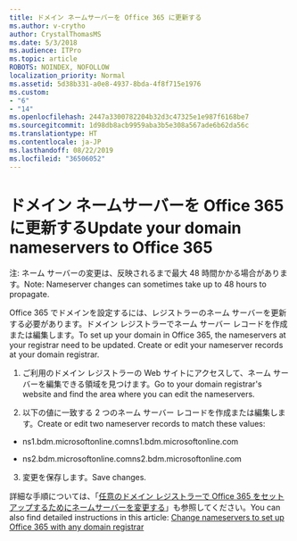 ```yaml
---
title: ドメイン ネームサーバーを Office 365 に更新する
ms.author: v-crytho
author: CrystalThomasMS
ms.date: 5/3/2018
ms.audience: ITPro
ms.topic: article
ROBOTS: NOINDEX, NOFOLLOW
localization_priority: Normal
ms.assetid: 5d38b331-a0e8-4937-8bda-4f8f715e1976
ms.custom:
- "6"
- "14"
ms.openlocfilehash: 2447a3300782204b32d3c47325e1e987f6168be7
ms.sourcegitcommit: 1d98db8acb9959aba3b5e308a567ade6b62da56c
ms.translationtype: HT
ms.contentlocale: ja-JP
ms.lasthandoff: 08/22/2019
ms.locfileid: "36506052"
---
```

# <a name="update-your-domain-nameservers-to-office-365"></a><span data-ttu-id="3a0b5-102">ドメイン ネームサーバーを Office 365 に更新する</span><span class="sxs-lookup"><span data-stu-id="3a0b5-102">Update your domain nameservers to Office 365</span></span>

<span data-ttu-id="3a0b5-103">注: ネーム サーバーの変更は、反映されるまで最大 48 時間かかる場合があります。</span><span class="sxs-lookup"><span data-stu-id="3a0b5-103">Note: Nameserver changes can sometimes take up to 48 hours to propagate.</span></span>
  
<span data-ttu-id="3a0b5-p101">Office 365 でドメインを設定するには、レジストラーのネーム サーバーを更新する必要があります。ドメイン レジストラーでネーム サーバー レコードを作成または編集します。</span><span class="sxs-lookup"><span data-stu-id="3a0b5-p101">To set up your domain in Office 365, the nameservers at your registrar need to be updated. Create or edit your nameserver records at your domain registrar.</span></span>
  
1. <span data-ttu-id="3a0b5-106">ご利用のドメイン レジストラーの Web サイトにアクセスして、ネーム サーバーを編集できる領域を見つけます。</span><span class="sxs-lookup"><span data-stu-id="3a0b5-106">Go to your domain registrar's website and find the area where you can edit the nameservers.</span></span>

2. <span data-ttu-id="3a0b5-107">以下の値に一致する 2 つのネーム サーバー レコードを作成または編集します。</span><span class="sxs-lookup"><span data-stu-id="3a0b5-107">Create or edit two nameserver records to match these values:</span></span>

  - <span data-ttu-id="3a0b5-108">ns1.bdm.microsoftonline.com</span><span class="sxs-lookup"><span data-stu-id="3a0b5-108">ns1.bdm.microsoftonline.com</span></span>

  - <span data-ttu-id="3a0b5-109">ns2.bdm.microsoftonline.com</span><span class="sxs-lookup"><span data-stu-id="3a0b5-109">ns2.bdm.microsoftonline.com</span></span>

3. <span data-ttu-id="3a0b5-110">変更を保存します。</span><span class="sxs-lookup"><span data-stu-id="3a0b5-110">Save changes.</span></span>

<span data-ttu-id="3a0b5-111">詳細な手順については、「[任意のドメイン レジストラーで Office 365 をセットアップするためにネームサーバーを変更する](https://support.office.com/article/Change-nameservers-at-any-domain-registrar-to-set-up-Office-365-a8b487a9-2a45-4581-9dc4-5d28a47010a2.aspx)」も参照してください。</span><span class="sxs-lookup"><span data-stu-id="3a0b5-111">You can also find detailed instructions in this article: [Change nameservers to set up Office 365 with any domain registrar](https://support.office.com/article/Change-nameservers-at-any-domain-registrar-to-set-up-Office-365-a8b487a9-2a45-4581-9dc4-5d28a47010a2.aspx)</span></span>
  
